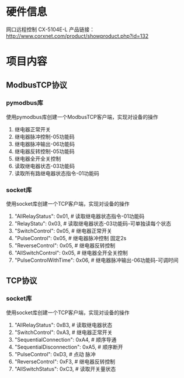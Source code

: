 # 硬件信息
网口远程控制 CX-5104E-L
产品链接：http://www.corxnet.com/product/showproduct.php?id=132

# 项目内容
## ModbusTCP协议
### pymodbus库
使用pymodbus库创建一个ModbusTCP客户端，实现对设备的操作
1. 继电器正常开关
2. 继电器脉冲控制-05功能码
3. 继电器脉冲输出-06功能码
4. 继电器反转控制-05功能码
5. 继电器全开全关控制
6. 读取继电器状态-03功能码
7. 读取所有路继电器状态指令-01功能码

### socket库
使用socket库创建一个TCP客户端，实现对设备的操作
1. "AllRelayStatus": 0x01,  # 读取继电器状态指令-01功能码
2. "RelayStatu": 0x03,  # 读取继电器状态-03功能码-可单独读每个状态
3. "SwitchControl": 0x05,  # 继电器正常开关
4. "PulseControl": 0x05,  # 继电器脉冲控制 固定2s
5. "ReverseControl": 0x05,  # 继电器反转控制
6. "AllSwitchControl": 0x05,  # 继电器全开全关控制
7. "PulseControlWithTime": 0x06,  # 继电器脉冲输出-06功能码-可调时间

## TCP协议
### socket库
使用socket库创建一个TCP客户端，实现对设备的操作
1. "AllRelayStatus": 0xB3,  # 读取继电器状态
2. "SwitchControl": 0xA3,  # 继电器正常开关
3. "SequentialConnection": 0xA4,  # 顺序导通
4. "SequentialDisconnection": 0xA5,  # 顺序断开
5. "PulseControl": 0xD3,  # 点动 脉冲
6. "ReverseControl": 0xF3,  # 继电器反转控制
7. "AllSwitchStatus": 0xC3,  # 读取开关量状态